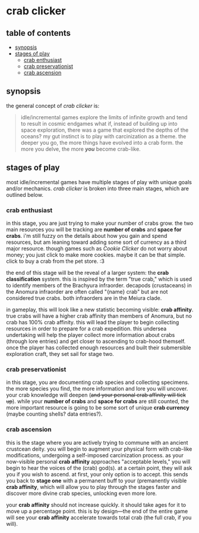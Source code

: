 # crab clicker

## table of contents

- [synopsis](#synopsis)
- [stages of play](#stages-of-play-stages)
    - [crab enthusiast](#crab-enthusiast)
    - [crab preservationist](#crab-preservationist)
    - [crab ascension](#crab-ascension)

## synopsis

the general concept of *crab clicker* is:
> idle/incremental games explore the limits of infinite growth and tend to result in cosmic endgames
what if, instead of building up into space exploration, there was a game that explored the depths of the oceans? my gut instinct is to play with carcinization as a theme. the deeper you go, the more things have evolved into a crab form. the more you delve, the more ***you*** become crab-like.

## stages of play

most idle/incremental games have multiple stages of play with unique goals and/or mechanics. *crab clicker* is broken into three main stages, which are outlined below.

### crab enthusiast

in this stage, you are just trying to make your number of crabs grow. the two main resources you will be tracking are **number of crabs** and **space for crabs**. i'm still fuzzy on the details about how you gain and spend resources, but am leaning toward adding some sort of currency as a third major resource. though games such as *Cookie Clicker* do not worry about money; you just click to make more cookies. maybe it can be that simple. click to buy a crab from the pet store. :3

the end of this stage will be the reveal of a larger system: the **crab classification** system. this is inspired by the term "true crab," which is used to identify members of the Brachyura infraorder. decapods (crustaceans) in the Anomura infraorder are often called "{name} crab" but are not considered true crabs. both infraorders are in the Meiura clade. 

in gameplay, this will look like a new statistic becoming visible: **crab affinity**. true crabs will have a higher crab affinity than members of Anomura, but no crab has 100% crab affinity. this will lead the player to begin collecting resources in order to prepare for a crab expedition. this undersea undertaking will help the player collect more information about crabs (through lore entries) and get closer to ascending to crab-hood themself. once the player has collected enough resources and built their submersible exploration craft, they set sail for stage two.

### crab preservationist

in this stage, you are documenting crab species and collecting specimens. the more species you find, the more information and lore you will uncover. your crab knowledge will deepen (~~and your personal crab affinity will tick up~~). while your **number of crabs** and **space for crabs** are still counted, the more important resource is going to be some sort of unique **crab currency** (maybe counting shells? data entries?).

### crab ascension

this is the stage where you are actively trying to commune with an ancient crustcean deity. you will begin to augment your physical form with crab-like modifications, undergoing a self-imposed carcinization process. as your now-visible personal **crab affinity** approaches "acceptable levels," you will begin to hear the voices of the (crab) god(s). at a certain point, they will ask you if you wish to ascend. at first, your only option is to accept. this sends you back to **stage one** with a permanent buff to your (premanently visible **crab affinity**, which will allow you to play through the stages faster and discover more divine crab species, unlocking even more lore.

your **crab affinity** should not increase quickly. it should take ages for it to move up a percentage point. this is by design—the end of the entire game will see your **crab affinity** accelerate towards total crab (the full crab, if you will). 